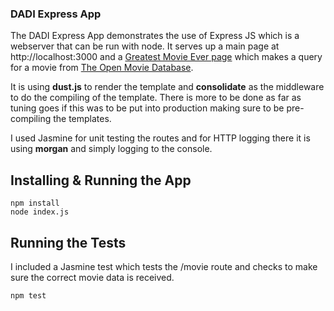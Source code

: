 ### DADI Express App

The DADI Express App demonstrates the use of Express JS which is a webserver that can be run with node. It serves up a main page at http://localhost:3000 and a [Greatest Movie Ever page](http://localhost:3000/movie) which makes a query for a movie from [The Open Movie Database](www.omdbapi.com).

It is using **dust.js** to render the template and **consolidate** as the middleware to do the compiling of the template.  There is more to be done as far as tuning goes if this was to be put into production making sure to be pre-compiling the templates.

I used Jasmine for unit testing the routes and for HTTP logging there it is using **morgan** and simply logging to the console.

## Installing & Running the App ##

```
npm install
node index.js
```

## Running the Tests ##

I included a Jasmine test which tests the /movie route and checks to make sure the correct movie data is received.

```
npm test
```
